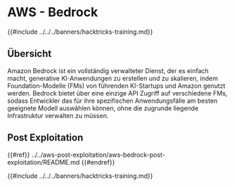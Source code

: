 # AWS - Bedrock

{{#include ../../../banners/hacktricks-training.md}}

## Übersicht

Amazon Bedrock ist ein vollständig verwalteter Dienst, der es einfach macht, generative KI-Anwendungen zu erstellen und zu skalieren, indem Foundation-Modelle (FMs) von führenden KI-Startups und Amazon genutzt werden. Bedrock bietet über eine einzige API Zugriff auf verschiedene FMs, sodass Entwickler das für ihre spezifischen Anwendungsfälle am besten geeignete Modell auswählen können, ohne die zugrunde liegende Infrastruktur verwalten zu müssen.

## Post Exploitation

{{#ref}}
../../aws-post-exploitation/aws-bedrock-post-exploitation/README.md
{{#endref}}

{{#include ../../../banners/hacktricks-training.md}}
